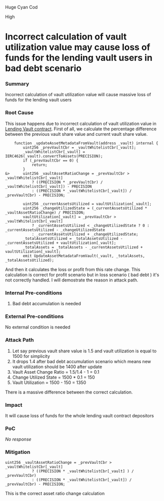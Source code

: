 Huge Cyan Cod

High

# Incorrect calculation of vault utilization value may cause loss of funds for the lending vault users in bad debt scenario

### Summary

Incorrect calculation of vault utilization value will cause massive loss of funds for the lending vault users

### Root Cause

This issue happens due to incorrect calculation of vault utilization value in [Lending Vault contract](https://github.com/sherlock-audit/2025-01-peapods-finance/blob/main/contracts/contracts/LendingAssetVault.sol#L299). First of all, we calculate the percentage difference between the previous vault share value and current vault share value.

```solidity
    function _updateAssetMetadataFromVault(address _vault) internal {
        uint256 _prevVaultCbr = _vaultWhitelistCbr[_vault];
        _vaultWhitelistCbr[_vault] = IERC4626(_vault).convertToAssets(PRECISION);
        if (_prevVaultCbr == 0) {
            return;
        }
&>      uint256 _vaultAssetRatioChange = _prevVaultCbr > _vaultWhitelistCbr[_vault]
            ? ((PRECISION * _prevVaultCbr) / _vaultWhitelistCbr[_vault]) - PRECISION
            : ((PRECISION * _vaultWhitelistCbr[_vault]) / _prevVaultCbr) - PRECISION;

        uint256 _currentAssetsUtilized = vaultUtilization[_vault];
        uint256 _changeUtilizedState = (_currentAssetsUtilized * _vaultAssetRatioChange) / PRECISION;
        vaultUtilization[_vault] = _prevVaultCbr > _vaultWhitelistCbr[_vault] 
            ? _currentAssetsUtilized < _changeUtilizedState ? 0 : _currentAssetsUtilized - _changeUtilizedState 
            : _currentAssetsUtilized + _changeUtilizedState; 
        _totalAssetsUtilized = _totalAssetsUtilized - _currentAssetsUtilized + vaultUtilization[_vault];
        _totalAssets = _totalAssets - _currentAssetsUtilized + vaultUtilization[_vault];
        emit UpdateAssetMetadataFromVault(_vault, _totalAssets, _totalAssetsUtilized);
```

And then it calculates the loss or profit from this rate change. This calculation is correct for profit scenario but in loss scenario ( bad debt ) it's not correctly handled. I will demostrate the reason in attack path.

### Internal Pre-conditions

1. Bad debt accumulation is needed

### External Pre-conditions

No external condition is needed

### Attack Path

1. Let say previous vault share value is 1.5 and vault utilization is equal to 1500 for simplicity
2. It drops 1.4 after bad debt accumulation scenario which means new vault utilization should be 1400 after update
3. Vault Asset Change Ratio = 1.5/1.4 - 1 = 0.1
4. Change Utilized State = 1500 * 0.1 = 150
5. Vault Utilization = 1500 - 150 = 1350

There is a massive difference between the correct calculation.

### Impact

It will cause loss of funds for the whole lending vault contract depositors

### PoC

_No response_

### Mitigation

```solidity
uint256 _vaultAssetRatioChange = _prevVaultCbr > _vaultWhitelistCbr[_vault]
            ? ((PRECISION * _vaultWhitelistCbr[_vault] ) /  _prevVaultCbr)
            : ((PRECISION * _vaultWhitelistCbr[_vault]) / _prevVaultCbr) - PRECISION;
```

This is the correct asset ratio change calculation